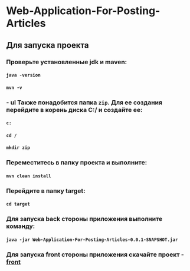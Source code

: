 # Web-Application-For-Posting-Articles
## Для запуска проекта
### Проверьте установленные jdk и maven:
#### `java -version`
#### `mvn -v`
### - ul Также понадобится папка `zip`. Для ее создания перейдите в корень диска C:/ и создайте ее:
#### `c:`
#### `cd /`
#### `mkdir zip`
### Переместитесь в папку проекта и выполните:
#### `mvn clean install`
### Перейдите в папку target:
#### `cd target`
### Для запуска back стороны приложения выполните команду:
#### `java -jar Web-Application-For-Posting-Articles-0.0.1-SNAPSHOT.jar`
### Для запуска front стороны приложения скачайте проект - [front](https://github.com/tsragravorogh/articles)
